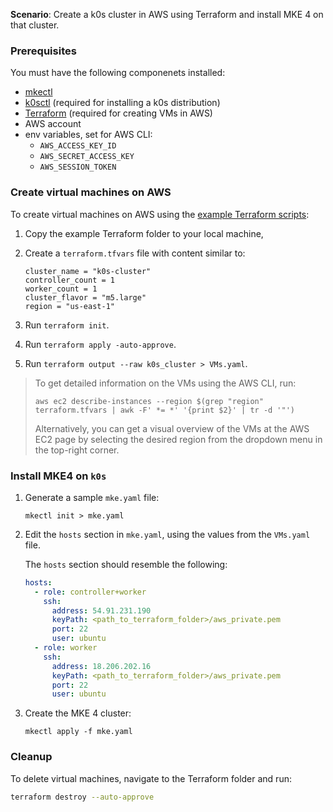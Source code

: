 **Scenario**: Create a k0s cluster in AWS using Terraform and install MKE 4 on that cluster.

### Prerequisites

You must have the following componenets installed:

* [mkectl](https://github.com/MirantisContainers/mke/releases)
* [k0sctl](https://github.com/k0sproject/k0sctl#installation) (required for installing a k0s distribution)
* [Terraform](https://developer.hashicorp.com/terraform/tutorials/aws-get-started/install-cli)
  (required for creating VMs in AWS)
* AWS account
* env variables, set for AWS CLI:
  - `AWS_ACCESS_KEY_ID`
  - `AWS_SECRET_ACCESS_KEY`
  - `AWS_SESSION_TOKEN`

### Create virtual machines on AWS

To create virtual machines on AWS using the [example Terraform scripts](./terraform/):

1. Copy the example Terraform folder to your local machine,

2. Create a `terraform.tfvars` file with content similar to:
   ```
   cluster_name = "k0s-cluster"
   controller_count = 1
   worker_count = 1
   cluster_flavor = "m5.large"
   region = "us-east-1"
   ```
3. Run `terraform init`.
4. Run `terraform apply -auto-approve`.
5. Run `terraform output --raw k0s_cluster > VMs.yaml`.

> To get detailed information on the VMs using the AWS CLI, run:
> ```
> aws ec2 describe-instances --region $(grep "region" terraform.tfvars | awk -F' *= *' '{print $2}' | tr -d '"')
> ```
> Alternatively, you can get a visual overview of the VMs at the AWS EC2 page
> by selecting the desired region from the dropdown menu in the top-right
> corner.

### Install MKE4 on `k0s`

1. Generate a sample `mke.yaml` file:

   ```shell
   mkectl init > mke.yaml
   ```

2. Edit the `hosts` section in `mke.yaml`, using the values from the `VMs.yaml`
   file.

   The `hosts` section should resemble the following:

   ```yaml
   hosts:
     - role: controller+worker
       ssh:
         address: 54.91.231.190
         keyPath: <path_to_terraform_folder>/aws_private.pem
         port: 22
         user: ubuntu
     - role: worker
       ssh:
         address: 18.206.202.16
         keyPath: <path_to_terraform_folder>/aws_private.pem
         port: 22
         user: ubuntu
   ```

3. Create the MKE 4 cluster:

   ```shell
   mkectl apply -f mke.yaml
   ```

### Cleanup

To delete virtual machines, navigate to the Terraform folder and run:

``` bash
terraform destroy --auto-approve
```
